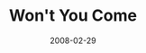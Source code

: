 ---
layout: music 
title: "Won't You Come"
date: 2008-02-29 
description: "Music from the Consumed journey."
audio: "http://s3.amazonaws.com/crossroadsaudiomessages/WontYouCome.mp3"
audio-duration: "03:26"
src: "http://s3.amazonaws.com/crossroads-media/images/legacy/content/DefaultVideoImage.jpg"
---